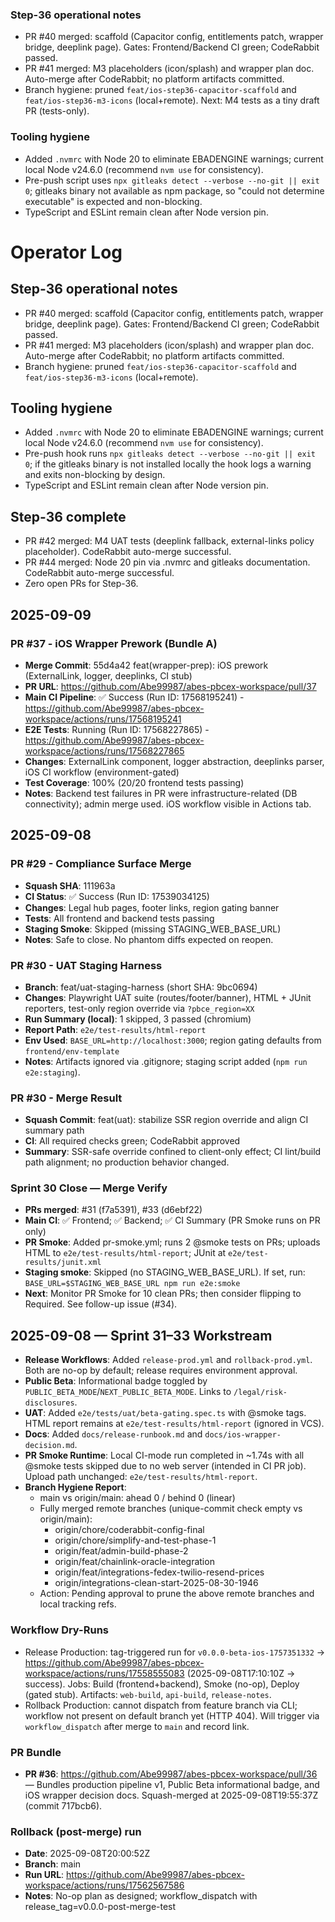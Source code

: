 ### Step-36 operational notes

- PR #40 merged: scaffold (Capacitor config, entitlements patch, wrapper bridge, deeplink page). Gates: Frontend/Backend CI green; CodeRabbit passed.
- PR #41 merged: M3 placeholders (icon/splash) and wrapper plan doc. Auto-merge after CodeRabbit; no platform artifacts committed.
- Branch hygiene: pruned `feat/ios-step36-capacitor-scaffold` and `feat/ios-step36-m3-icons` (local+remote). Next: M4 tests as a tiny draft PR (tests-only).

### Tooling hygiene

- Added `.nvmrc` with Node 20 to eliminate EBADENGINE warnings; current local Node v24.6.0 (recommend `nvm use` for consistency).
- Pre-push script uses `npx gitleaks detect --verbose --no-git || exit 0`; gitleaks binary not available as npm package, so "could not determine executable" is expected and non-blocking.
- TypeScript and ESLint remain clean after Node version pin.

# Operator Log

## Step-36 operational notes

- PR #40 merged: scaffold (Capacitor config, entitlements patch, wrapper bridge, deeplink page). Gates: Frontend/Backend CI green; CodeRabbit passed.
- PR #41 merged: M3 placeholders (icon/splash) and wrapper plan doc. Auto-merge after CodeRabbit; no platform artifacts committed.
- Branch hygiene: pruned `feat/ios-step36-capacitor-scaffold` and `feat/ios-step36-m3-icons` (local+remote).

## Tooling hygiene

- Added `.nvmrc` with Node 20 to eliminate EBADENGINE warnings; current local Node v24.6.0 (recommend `nvm use` for consistency).
- Pre-push hook runs `npx gitleaks detect --verbose --no-git || exit 0`; if the gitleaks binary is not installed locally the hook logs a warning and exits non-blocking by design.
- TypeScript and ESLint remain clean after Node version pin.

## Step-36 complete

- PR #42 merged: M4 UAT tests (deeplink fallback, external-links policy placeholder). CodeRabbit auto-merge successful.
- PR #44 merged: Node 20 pin via .nvmrc and gitleaks documentation. CodeRabbit auto-merge successful.
- Zero open PRs for Step-36.

## 2025-09-09

### PR #37 - iOS Wrapper Prework (Bundle A)

- **Merge Commit**: 55d4a42 feat(wrapper-prep): iOS prework (ExternalLink, logger, deeplinks, CI stub)
- **PR URL**: https://github.com/Abe99987/abes-pbcex-workspace/pull/37
- **Main CI Pipeline**: ✅ Success (Run ID: 17568195241) - https://github.com/Abe99987/abes-pbcex-workspace/actions/runs/17568195241
- **E2E Tests**: Running (Run ID: 17568227865) - https://github.com/Abe99987/abes-pbcex-workspace/actions/runs/17568227865
- **Changes**: ExternalLink component, logger abstraction, deeplinks parser, iOS CI workflow (environment-gated)
- **Test Coverage**: 100% (20/20 frontend tests passing)
- **Notes**: Backend test failures in PR were infrastructure-related (DB connectivity); admin merge used. iOS workflow visible in Actions tab.

## 2025-09-08

### PR #29 - Compliance Surface Merge

- **Squash SHA**: 111963a
- **CI Status**: ✅ Success (Run ID: 17539034125)
- **Changes**: Legal hub pages, footer links, region gating banner
- **Tests**: All frontend and backend tests passing
- **Staging Smoke**: Skipped (missing STAGING_WEB_BASE_URL)
- **Notes**: Safe to close. No phantom diffs expected on reopen.

### PR #30 - UAT Staging Harness

- **Branch**: feat/uat-staging-harness (short SHA: 9bc0694)
- **Changes**: Playwright UAT suite (routes/footer/banner), HTML + JUnit reporters, test-only region override via `?pbce_region=XX`
- **Run Summary (local)**: 1 skipped, 3 passed (chromium)
- **Report Path**: `e2e/test-results/html-report`
- **Env Used**: `BASE_URL=http://localhost:3000`; region gating defaults from `frontend/env-template`
- **Notes**: Artifacts ignored via .gitignore; staging script added (`npm run e2e:staging`).

### PR #30 - Merge Result

- **Squash Commit**: feat(uat): stabilize SSR region override and align CI summary path
- **CI**: All required checks green; CodeRabbit approved
- **Summary**: SSR-safe override confined to client-only effect; CI lint/build path alignment; no production behavior changed.

### Sprint 30 Close — Merge Verify

- **PRs merged**: #31 (f7a5391), #33 (d6ebf22)
- **Main CI**: ✅ Frontend; ✅ Backend; ✅ CI Summary (PR Smoke runs on PR only)
- **PR Smoke**: Added pr-smoke.yml; runs 2 @smoke tests on PRs; uploads HTML to `e2e/test-results/html-report`; JUnit at `e2e/test-results/junit.xml`
- **Staging smoke**: Skipped (no STAGING_WEB_BASE_URL). If set, run: `BASE_URL=$STAGING_WEB_BASE_URL npm run e2e:smoke`
- **Next**: Monitor PR Smoke for 10 clean PRs; then consider flipping to Required. See follow-up issue (#34).

## 2025-09-08 — Sprint 31–33 Workstream

- **Release Workflows**: Added `release-prod.yml` and `rollback-prod.yml`. Both are no-op by default; release requires environment approval.
- **Public Beta**: Informational badge toggled by `PUBLIC_BETA_MODE`/`NEXT_PUBLIC_BETA_MODE`. Links to `/legal/risk-disclosures`.
- **UAT**: Added `e2e/tests/uat/beta-gating.spec.ts` with @smoke tags. HTML report remains at `e2e/test-results/html-report` (ignored in VCS).
- **Docs**: Added `docs/release-runbook.md` and `docs/ios-wrapper-decision.md`.
- **PR Smoke Runtime**: Local CI-mode run completed in ~1.74s with all @smoke tests skipped due to no web server (intended in CI PR job). Upload path unchanged: `e2e/test-results/html-report`.
- **Branch Hygiene Report**:
  - main vs origin/main: ahead 0 / behind 0 (linear)
  - Fully merged remote branches (unique-commit check empty vs origin/main):
    - origin/chore/coderabbit-config-final
    - origin/chore/simplify-and-test-phase-1
    - origin/feat/admin-build-phase-2
    - origin/feat/chainlink-oracle-integration
    - origin/feat/integrations-fedex-twilio-resend-prices
    - origin/integrations-clean-start-2025-08-30-1946
  - Action: Pending approval to prune the above remote branches and local tracking refs.

### Workflow Dry-Runs

- Release Production: tag-triggered run for `v0.0.0-beta-ios-1757351332` → https://github.com/Abe99987/abes-pbcex-workspace/actions/runs/17558555083 (2025-09-08T17:10:10Z → success). Jobs: Build (frontend+backend), Smoke (no-op), Deploy (gated stub). Artifacts: `web-build`, `api-build`, `release-notes`.
- Rollback Production: cannot dispatch from feature branch via CLI; workflow not present on default branch yet (HTTP 404). Will trigger via `workflow_dispatch` after merge to `main` and record link.

### PR Bundle

- **PR #36**: https://github.com/Abe99987/abes-pbcex-workspace/pull/36 — Bundles production pipeline v1, Public Beta informational badge, and iOS wrapper decision docs. Squash-merged at 2025-09-08T19:55:37Z (commit 717bcb6).

### Rollback (post-merge) run

- **Date**: 2025-09-08T20:00:52Z
- **Branch**: main
- **Run URL**: https://github.com/Abe99987/abes-pbcex-workspace/actions/runs/17562567586
- **Notes**: No-op plan as designed; workflow_dispatch with release_tag=v0.0.0-post-merge-test
